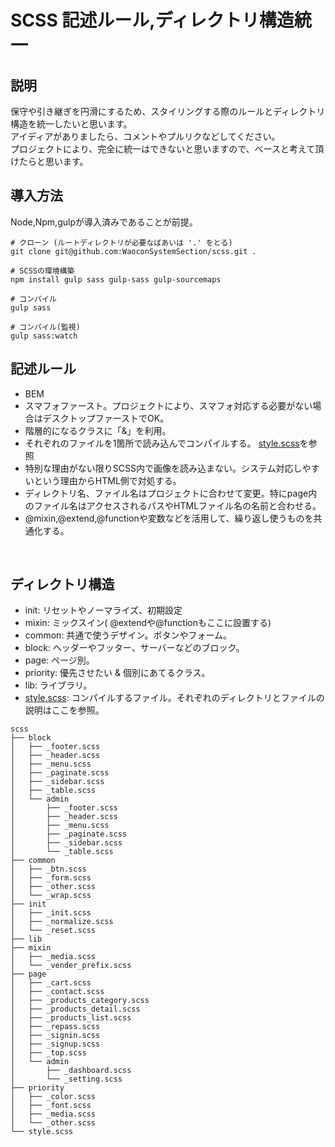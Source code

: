 # SCSS 記述ルール,ディレクトリ構造統一

## 説明
保守や引き継ぎを円滑にするため、スタイリングする際のルールとディレクトリ構造を統一したいと思います。<br>
アイディアがありましたら、コメントやプルリクなどしてください。<br>
プロジェクトにより、完全に統一はできないと思いますので、ベースと考えて頂けたらと思います。

## 導入方法
Node,Npm,gulpが導入済みであることが前提。
```
# クローン (ルートディレクトリが必要なばあいは '.' をとる)
git clone git@github.com:WaoconSystemSection/scss.git .

# SCSSの環境構築
npm install gulp sass gulp-sass gulp-sourcemaps

# コンパイル
gulp sass

# コンパイル(監視)
gulp sass:watch
```


## 記述ルール
- BEM
- スマフォファースト。プロジェクトにより、スマフォ対応する必要がない場合はデスクトップファーストでOK。
- 階層的になるクラスに「&」を利用。
- それぞれのファイルを1箇所で読み込んでコンパイルする。 [style.scss](https://github.com/WaoconSystemSection/scss/blob/main/scss/style.scss)を参照
- 特別な理由がない限りSCSS内で画像を読み込まない。システム対応しやすいという理由からHTML側で対処する。
- ディレクトリ名、ファイル名はプロジェクトに合わせて変更。特にpage内のファイル名はアクセスされるパスやHTMLファイル名の名前と合わせる。
- @mixin,@extend,@functionや変数などを活用して、繰り返し使うものを共通化する。

<br>

## ディレクトリ構造
- init: リセットやノーマライズ、初期設定
- mixin: ミックスイン( @extendや@functionもここに設置する)
- common: 共通で使うデザイン。ボタンやフォーム。
- block: ヘッダーやフッター、サーバーなどのブロック。
- page: ページ別。
- priority: 優先させたい & 個別にあてるクラス。
- lib: ライブラリ。
- [style.scss](https://github.com/WaoconSystemSection/scss/blob/main/scss/style.scss): コンパイルするファイル。それぞれのディレクトリとファイルの説明はここを参照。

```
scss
├── block
│   ├── _footer.scss
│   ├── _header.scss
│   ├── _menu.scss
│   ├── _paginate.scss
│   ├── _sidebar.scss
│   ├── _table.scss
│   └── admin
│       ├── _footer.scss
│       ├── _header.scss
│       ├── _menu.scss
│       ├── _paginate.scss
│       ├── _sidebar.scss
│       └── _table.scss
├── common
│   ├── _btn.scss
│   ├── _form.scss
│   ├── _other.scss
│   └── _wrap.scss
├── init
│   ├── _init.scss
│   ├── _normalize.scss
│   └── _reset.scss
├── lib
├── mixin
│   ├── _media.scss
│   └── _vender_prefix.scss
├── page
│   ├── _cart.scss
│   ├── _contact.scss
│   ├── _products_category.scss
│   ├── _products_detail.scss
│   ├── _products_list.scss
│   ├── _repass.scss
│   ├── _signin.scss
│   ├── _signup.scss
│   ├── _top.scss
│   └── admin
│       ├── _dashboard.scss
│       └── _setting.scss
├── priority
│   ├── _color.scss
│   ├── _font.scss
│   ├── _media.scss
│   └── _other.scss
└── style.scss
```

